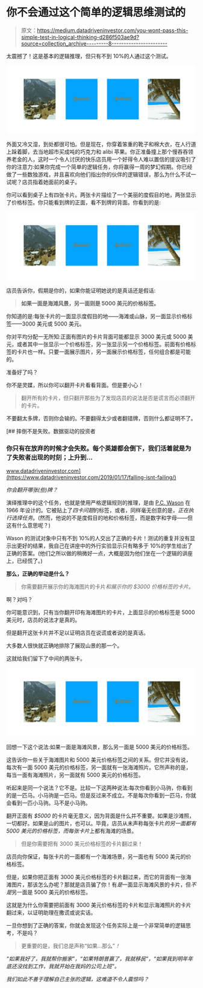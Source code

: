 # 你不会通过这个简单的逻辑思维测试的

> 原文：<https://medium.datadriveninvestor.com/you-wont-pass-this-simple-test-in-logical-thinking-d286f503ae9d?source=collection_archive---------8----------------------->

太震撼了！这是基本的逻辑推理，但只有不到 10%的人通过这个测试。

![](img/f623c691f31c025ab3c2400b03f29ae9.png)

外面又冷又湿，到处都很可怕。但是现在，你穿着笨重的靴子和棉大衣，在人行道上跺着脚，去当地超市买成吨的巧克力和 alibi 苹果。你正准备撞上那个慢吞吞领养老金的人，这时一个令人讨厌的快乐店员用一个好得令人难以置信的提议吸引了你的注意力:如果你完成一个简单的逻辑任务，你将赢得一周的梦幻假期。你已经做了一些数独游戏，并且喜欢向他们指出你的伙伴的逻辑错误，那么为什么不试一试呢？店员指着她面前的桌子。

你可以看到桌子上有四张卡片。两张卡片描绘了一个美丽的度假目的地，两张显示了价格标签。你只能看到牌的正面，看不到牌的背面。你看到的是:

![](img/f623c691f31c025ab3c2400b03f29ae9.png)

店员告诉你，假期是你的，如果你能证明她说的是真话还是假话:

> **如果一面是海滩风景，另一面则是 5000 美元的价格标签。**

你知道的是:每张卡片的一面显示度假目的地——海滩或山脉，另一面显示价格标签——3000 美元或 5000 美元。

你对平均分配一无所知:正面有图片的卡片背面可能都显示 3000 美元或 5000 美元，或者其中一张显示一个价格标签，另一张显示另一个价格标签。前面有价格标签的卡片也一样。只要一面展示图片，另一面展示价格标签，任何组合都是可能的。

准备好了吗？

你不是灵媒，所以你可以翻开卡片看看背面。但是要小心！

> 翻开所有的卡片，但只翻开那些为了发现店员的说法是否是谎言而必须翻开的卡片。

不要翻太多牌，否则你会输的。不要翻得太少或者翻错牌，否则什么都证明不了。

[](https://www.datadriveninvestor.com/2019/01/17/falling-isnt-failing/) [## 摔倒不是失败。数据驱动的投资者

### 你只有在放弃的时候才会失败。每个英雄都会倒下，我们活着就是为了失败者出现的时刻；上升到…

www.datadriveninvestor.com](https://www.datadriveninvestor.com/2019/01/17/falling-isnt-failing/) 

*你会翻开哪张(些)牌？*

演绎推理中的这个任务，也就是使用严格逻辑规则的推理，是由 [P.C. Wason](http://web.mit.edu/curhan/www/docs/Articles/biases/20_Quarterly_J_Experimental_Psychology_273_(Wason).pdf) 在 1966 年设计的。它被贴上了*四卡问题*的标签，或者，同样毫无创意的是，*正在执行选择任务*。(然而，他说的不是度假目的地和价格标签，而是数字和字母——但这有什么意思呢？)

Wason 的测试对象中只有不到 10%的人交出了正确的卡片！测试的重复并没有显示出更好的结果，我自己在讲座中的外行实验显示只有略多于 10%的学生给出了正确的答案。(他们之所以做的稍微好一点，大概是因为他们坐在一个逻辑的讲座上，已经慌了。)

**那么，正确的举动是什么？**

> 你需要翻开展示你的海滩图片的卡片*和展示你的 *$3000* 价格标签的卡片*。

啊？对吗？

你可能意识到，只有当你翻开印有海滩图片的卡片，上面显示的价格标签是 5000 美元时，店员的说法才是真的。

但是翻开这张卡片并不足以证明店员在说谎或者说的是真话。

大多数人很快就正确地排除了展现山景的那一个。

这就给我们留下了中间的两张卡。

![](img/f623c691f31c025ab3c2400b03f29ae9.png)

回想一下这个说法:如果一面是海滩风景，那么另一面是 5000 美元的价格标签。

这告诉你一些关于海滩图片和 5000 美元价格标签之间的关系。但它并没有说，每次有一面 5000 美元的价格标签，另一面就有一张海滩照片。它所声称的是，每当一面有海滩照片，另一面就有 5000 美元的价格标签。

听起来是同一个说法？它不是。比较一下这两种说法:每次你看到小马驹，你看到的是一匹马。小马驹是一匹马。但是反过来不成立。不是每次你看到一匹马，你就会看到一匹小马驹。马不是小马驹。

翻开正面有 *$5000* 的卡片毫无意义，因为背面是什么并不重要。如果是沙滩照，一切都好。如果是山的图片，也可以。毕竟，店员从未声称每张卡片*的另一面都有 5000 美元的价格标签，而每张卡片*上都有海滩的场景。

> 但是你需要把有 3000 美元价格标签的卡片翻过来！

店员向你保证，每张卡片的一面都有一个海滩场景，另一面也有 5000 美元的价格标签。

但是，如果你把正面有 3000 美元价格标签的卡片翻过来，而它的背面有一张海滩图片，那该怎么办呢？那就是店员骗了你！有*是*一面显示海滩风景的卡片，但*不是*另一面是 5000 美元的价格标签。

这就是为什么你需要把前面有 3000 美元价格标签的卡片和显示海滩照片的卡片翻过来，以证明助理在撒谎或说实话。

一旦你想到了正确的答案，你就会发现这个任务实际上是一个非常简单的逻辑思考，不是吗？

> 更重要的是，我们总是声称“如果…那么”*！*

*“如果我好了，我就帮你搬家”，“如果特朗普赢了，我就移民”，“如果我到明年年底还没找到工作，我就开始在我妈的公司上班”。*

*我们如此不善于理解自己主张的逻辑，这难道不令人震惊吗？*
